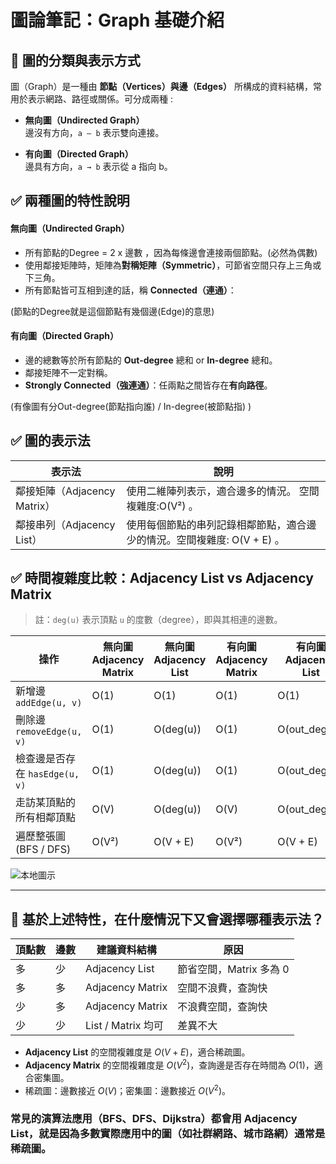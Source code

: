 # 圖論筆記：Graph 基礎介紹

## 📌 圖的分類與表示方式

圖（Graph）是一種由 **節點（Vertices）**與**邊（Edges）** 所構成的資料結構，常用於表示網路、路徑或關係。可分成兩種 :

- **無向圖（Undirected Graph）**  
  邊沒有方向，`a — b` 表示雙向連接。

- **有向圖（Directed Graph）**  
  邊具有方向，`a → b` 表示從 a 指向 b。


## ✅ 兩種圖的特性說明

#### 無向圖（Undirected Graph）

- 所有節點的Degree = 2 x 邊數 ，因為每條邊會連接兩個節點。(必然為偶數)
- 使用鄰接矩陣時，矩陣為**對稱矩陣（Symmetric）**，可節省空間只存上三角或下三角。
- 所有節點皆可互相到達的話，稱 **Connected（連通）**：

(節點的Degree就是這個節點有幾個邊(Edge)的意思)
#### 有向圖（Directed Graph）

- 邊的總數等於所有節點的 **Out-degree** 總和 or **In-degree** 總和。 
- 鄰接矩陣不一定對稱。
- **Strongly Connected（強連通）**：任兩點之間皆存在**有向路徑**。

(有像圖有分Out-degree(節點指向誰) / In-degree(被節點指) )




## ✅ 圖的表示法

| 表示法             | 說明                                     |
|------------------|----------------------------------------|
| 鄰接矩陣（Adjacency Matrix） | 使用二維陣列表示，適合邊多的情況。 空間複雜度:O(V²) 。         |
| 鄰接串列（Adjacency List）  | 使用每個節點的串列記錄相鄰節點，適合邊少的情況。空間複雜度: O(V + E) 。 |

## ✅ 時間複雜度比較：Adjacency List vs Adjacency Matrix

> 註：`deg(u)` 表示頂點 `u` 的度數（degree），即與其相連的邊數。

| 操作                            | 無向圖 Adjacency Matrix | 無向圖 Adjacency List | 有向圖 Adjacency Matrix | 有向圖 Adjacency List |
|--------------------------------|---------------|--------------|----------------|--------------|
| 新增邊 `addEdge(u, v)`            | O(1)          | O(1)         | O(1)           | O(1)         |
| 刪除邊 `removeEdge(u, v)`           | O(1)          | O(deg(u))    | O(1)           | O(out_deg(u))|
| 檢查邊是否存在 `hasEdge(u, v)`      | O(1)          | O(deg(u))    | O(1)           | O(out_deg(u))|
| 走訪某頂點的所有相鄰頂點       | O(V)          | O(deg(u))    | O(V)           | O(out_deg(u))|
| 遍歷整張圖 (BFS / DFS)         | O(V²)         | O(V + E)     | O(V²)          | O(V + E)     |


![本地圖示](./11.png)

---

## 🧠 基於上述特性，在什麼情況下又會選擇哪種表示法？

| 頂點數 | 邊數 | 建議資料結構         | 原因                        |
|--------|------|----------------------|-----------------------------|
| 多     | 少   | Adjacency List       | 節省空間，Matrix 多為 0     |
| 多     | 多   | Adjacency Matrix     | 空間不浪費，查詢快         |
| 少     | 多   | Adjacency Matrix     | 不浪費空間，查詢快         |
| 少     | 少   | List / Matrix 均可   | 差異不大                   |

- **Adjacency List** 的空間複雜度是 $O(V + E)$，適合稀疏圖。
- **Adjacency Matrix** 的空間複雜度是 $O(V^2)$，查詢邊是否存在時間為 $O(1)$，適合密集圖。
- 稀疏圖：邊數接近 $O(V)$；密集圖：邊數接近 $O(V^2)$。


###  常見的演算法應用（BFS、DFS、Dijkstra）都會用  Adjacency List，就是因為多數實際應用中的圖（如社群網路、城市路網）通常是稀疏圖。




